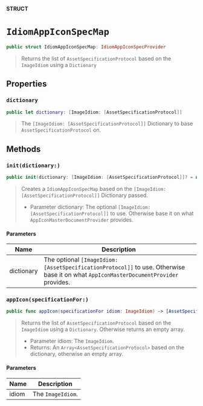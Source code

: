 **STRUCT**

# `IdiomAppIconSpecMap`

```swift
public struct IdiomAppIconSpecMap: IdiomAppIconSpecProvider
```

> Returns the list of `AssetSpecificationProtocol` based on the `ImageIdiom` using a `Dictionary`

## Properties
### `dictionary`

```swift
public let dictionary: [ImageIdiom: [AssetSpecificationProtocol]]
```

> The `[ImageIdiom: [AssetSpecificationProtocol]]` Dictionary to base `AssetSpecificationProtocol` on.

## Methods
### `init(dictionary:)`

```swift
public init(dictionary: [ImageIdiom: [AssetSpecificationProtocol]]? = nil)
```

> Creates a `IdiomAppIconSpecMap` based on the `[ImageIdiom: [AssetSpecificationProtocol]]` Dictionary passed.
>
> - Parameter dictionary: The optional `[ImageIdiom: [AssetSpecificationProtocol]]` to use.
> Otherwise base it on what `AppIconMasterDocumentProvider` provides.

#### Parameters

| Name | Description |
| ---- | ----------- |
| dictionary | The optional `[ImageIdiom: [AssetSpecificationProtocol]]` to use. Otherwise base it on what `AppIconMasterDocumentProvider` provides. |

### `appIcon(specificationFor:)`

```swift
public func appIcon(specificationFor idiom: ImageIdiom) -> [AssetSpecificationProtocol]
```

> Returns the list of `AssetSpecificationProtocol` based on the `ImageIdiom` using a `Dictionary`. Otherwise returns an empty array.
>
>  - Parameter idiom: The `ImageIdiom`.
>  - Returns: An `Array<AssetSpecificationProtocol>` based on the dictionary, otherwise an empty array.

#### Parameters

| Name | Description |
| ---- | ----------- |
| idiom | The `ImageIdiom`. |